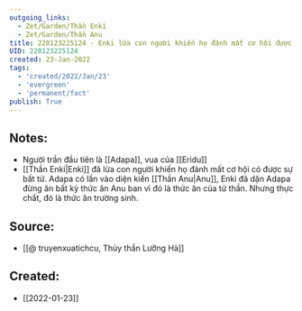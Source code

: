 ```yaml
---
outgoing_links:
  - Zet/Garden/Thần Enki
  - Zet/Garden/Thần Anu
title: 220123225124 - Enki lừa con người khiến họ đánh mất cơ hội được bất tử
UID: 220123225124
created: 23-Jan-2022
tags:
  - 'created/2022/Jan/23'
  - 'evergreen'
  - 'permanent/fact'
publish: True
---
```

## Notes:
- Người trần đầu tiên là [[Adapa]], vua của [[Eridu]]
- [[Thần Enki|Enki]] đã lừa con người khiến họ đánh mất cơ hội có được sự bất tử. Adapa có lần vào diện kiến [[Thần Anu|Anu]], Enki đã dặn Adapa đừng ăn bất kỳ thức ăn Anu ban vì đó là thức ăn của tử thần. Nhưng thực chất, đó là thức ăn trường sinh.

## Source:
- [[@ truyenxuatichcu, Thủy thần Lưỡng Hà]]



## Created:
- [[2022-01-23]]
